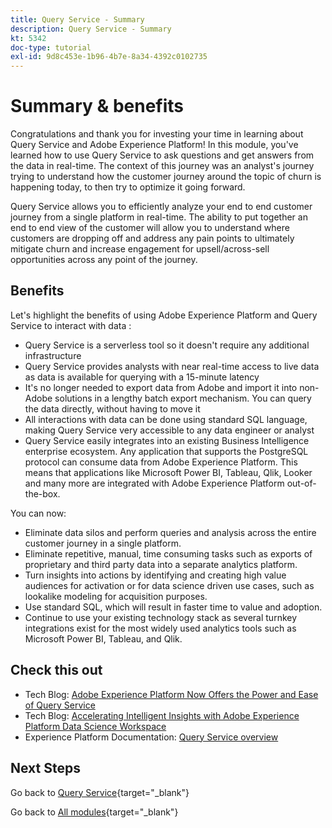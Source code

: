 ```yaml
---
title: Query Service - Summary
description: Query Service - Summary
kt: 5342
doc-type: tutorial
exl-id: 9d8c453e-1b96-4b7e-8a34-4392c0102735
---
```

# Summary & benefits

Congratulations and thank you for investing your time in learning about Query Service and Adobe Experience Platform! 
In this module, you've learned how to use Query Service to ask questions and get answers from the data in real-time. The context of this journey was an analyst's journey trying to understand how the customer journey around the topic of churn is happening today, to then try to optimize it going forward.

Query Service allows you to efficiently analyze your end to end customer journey from a single platform in real-time. The ability to put together an end to end view of the customer will allow you to understand where customers are dropping off and address any pain points to ultimately mitigate churn and increase engagement for upsell/across-sell opportunities across any point of the journey.

## Benefits

Let's highlight the benefits of using Adobe Experience Platform and Query Service to interact with data :

- Query Service is a serverless tool so it doesn't require any additional infrastructure
- Query Service provides analysts with near real-time access to live data as data is available for querying with a 15-minute latency
- It's no longer needed to export data from Adobe and import it into non-Adobe solutions in a lengthy batch export mechanism. You can query the data directly, without having to move it
- All interactions with data can be done using standard SQL language, making Query Service very accessible to any data engineer or analyst
- Query Service easily integrates into an existing Business Intelligence enterprise ecosystem. Any application that supports the PostgreSQL protocol can consume data from Adobe Experience Platform. This means that applications like Microsoft Power BI, Tableau, Qlik, Looker and many more are integrated with Adobe Experience Platform out-of-the-box.

You can now:

- Eliminate data silos and perform queries and analysis across the entire customer journey in a single platform.
- Eliminate repetitive, manual, time consuming tasks such as exports of proprietary and third party data into a separate analytics platform.
- Turn insights into actions by identifying and creating high value audiences for activation or for data science driven use cases, such as lookalike modeling for acquisition purposes. 
- Use standard SQL, which will result in faster time to value and adoption.
- Continue to use your existing technology stack as several turnkey integrations exist for the most widely used analytics tools such as Microsoft Power BI, Tableau, and Qlik.

## Check this out

- Tech Blog: [Adobe Experience Platform Now Offers the Power and Ease of Query Service](https://medium.com/adobetech/adobe-experience-platform-now-offers-the-power-and-ease-of-query-service-8c25ecf8eb1b)
- Tech Blog: [Accelerating Intelligent Insights with Adobe Experience Platform Data Science Workspace](https://medium.com/adobetech/accelerate-intelligent-insights-with-adobe-experience-platform-data-science-workspace-89538bacbbea)
- Experience Platform Documentation: [Query Service overview](https://experienceleague.adobe.com/docs/experience-platform/query/home.html)

## Next Steps

Go back to [Query Service](./query-service.md){target="_blank"}

Go back to [All modules](./../../../../overview.md){target="_blank"}
